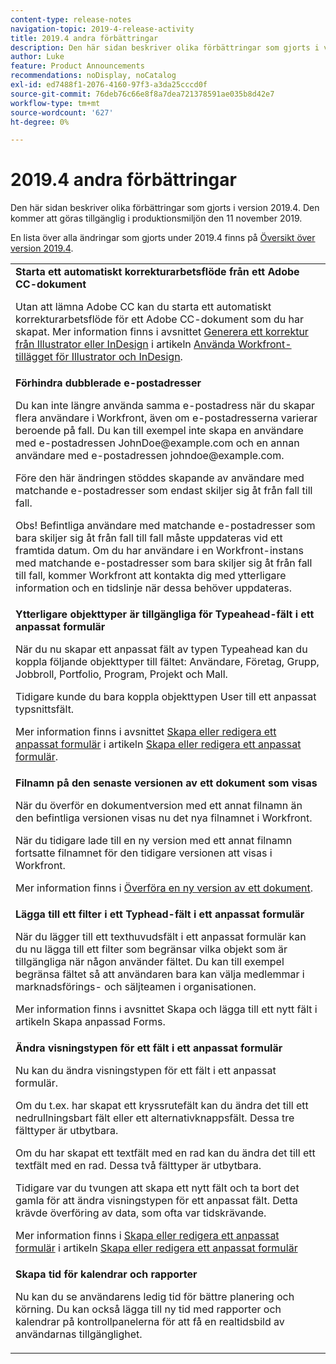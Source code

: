 ```yaml
---
content-type: release-notes
navigation-topic: 2019-4-release-activity
title: 2019.4 andra förbättringar
description: Den här sidan beskriver olika förbättringar som gjorts i version 2019.4. Den kommer att göras tillgänglig i produktionsmiljön den 11 november 2019.
author: Luke
feature: Product Announcements
recommendations: noDisplay, noCatalog
exl-id: ed7488f1-2076-4160-97f3-a3da25cccd0f
source-git-commit: 76deb76c66e8f8a7dea721378591ae035b8d42e7
workflow-type: tm+mt
source-wordcount: '627'
ht-degree: 0%

---
```


# 2019.4 andra förbättringar

Den här sidan beskriver olika förbättringar som gjorts i version 2019.4. Den kommer att göras tillgänglig i produktionsmiljön den 11 november 2019.

En lista över alla ändringar som gjorts under 2019.4 finns på [Översikt över version 2019.4](../../../../product-announcements/product-releases/quarterly-release-archive/2019.4-release-activity/2019.4-release-activity-overview.md).

<table style="table-layout:auto"> 
 <col> 
 <tbody> 
  <tr> 
   <td> <strong>Starta ett automatiskt korrekturarbetsflöde från ett Adobe CC-dokument</strong> <p>Utan att lämna Adobe CC kan du starta ett automatiskt korrekturarbetsflöde för ett Adobe CC-dokument som du har skapat. Mer information finns i avsnittet <a href="../../../../documents/workfront-for-adobe-creative-cloud/use-wf-adobe-cc.md#generate" class="MCXref xref" xrefformat="{para}">Generera ett korrektur från Illustrator eller InDesign</a> i artikeln <a href="../../../../documents/workfront-for-adobe-creative-cloud/use-wf-adobe-cc.md" class="MCXref xref" xrefformat="{para}">Använda Workfront-tillägget för Illustrator och InDesign</a>.</p> </td> 
  </tr> 
  <!--
   <tr data-mc-conditions="QuicksilverOrClassic.Draft mode"> 
    <td><strong>Workfront G Suite add-on</strong> <p>Now you can manage Workfront objects directly from Gmail, Google Calendar, and Google Drive.</p> <p>When you open a Workfront notification email, instantly view all information about the associated object and take actions, such as reviewing content or updating a status, without leaving your Inbox.</p> <p>When you open a non-Workfront email:</p> 
     <ul> 
      <li>Convert it into a task or issue.</li> 
      <li>Associate it with a project.</li> 
      <li>Assign it as a work item.</li> 
      <li>Add it to a work item as an update.</li> 
      <li>Upload its attachments to Workfront.</li> 
     </ul> <p>Manage Workfront objects without leaving G Suite:</p> 
     <ul> 
      <li>Post updates and replies to comments.</li> 
      <li>View and manage documents associated with a task or issue.</li> 
     </ul> <p>Access and work with object details:</p> 
     <ul> 
      <li>Read the description</li> 
      <li>View the parent object</li> 
      <li>Change the status</li> 
      <li>Access custom data</li> 
      <li>Mark it as complete.</li> 
     </ul> <p>And access your Workfront Home content, including tasks, issues, approvals, and access requests, without leaving G Suite.</p> <p>For more information, see <a href="../../../../workfront-integrations-and-apps/workfront-for-g-suite/workfront-for-gsuite.md" class="MCXref xref" xrefformat="{para}">Adobe Workfront for G Suite</a>.</p> </td> 
   </tr>
  --> 
  <tr> 
   <td> <strong>Förhindra dubblerade e-postadresser</strong> <p>Du kan inte längre använda samma e-postadress när du skapar flera användare i Workfront, även om e-postadresserna varierar beroende på fall. Du kan till exempel inte skapa en användare med e-postadressen JohnDoe@example.com och en annan användare med e-postadressen johndoe@example.com. </p> <p>Före den här ändringen stöddes skapande av användare med matchande e-postadresser som endast skiljer sig åt från fall till fall. </p> <p>Obs! Befintliga användare med matchande e-postadresser som bara skiljer sig åt från fall till fall måste uppdateras vid ett framtida datum. Om du har användare i en Workfront-instans med matchande e-postadresser som bara skiljer sig åt från fall till fall, kommer Workfront att kontakta dig med ytterligare information och en tidslinje när dessa behöver uppdateras.</p> </td> 
  </tr> 
  <tr> 
   <td> 
    <div> 
     <strong>Ytterligare objekttyper är tillgängliga för Typeahead-fält i ett anpassat formulär</strong> 
     <p>När du nu skapar ett anpassat fält av typen Typeahead kan du koppla följande objekttyper till fältet: Användare, Företag, Grupp, Jobbroll, Portfolio, Program, Projekt och Mall.</p> 
     <p>Tidigare kunde du bara koppla objekttypen User till ett anpassat typsnittsfält.</p> 
     <p>Mer information finns i avsnittet <a href="../../../../administration-and-setup/customize-workfront/create-manage-custom-forms/create-or-edit-a-custom-form.md#create" class="MCXref xref" xrefformat="{para}">Skapa eller redigera ett anpassat formulär</a> i artikeln <a href="../../../../administration-and-setup/customize-workfront/create-manage-custom-forms/create-or-edit-a-custom-form.md" class="MCXref xref" xrefformat="{para}">Skapa eller redigera ett anpassat formulär</a>.</p> 
    </div> </td> 
  </tr> 
  <tr> 
   <td> <strong>Filnamn på den senaste versionen av ett dokument som visas</strong> <p>När du överför en dokumentversion med ett annat filnamn än den befintliga versionen visas nu det nya filnamnet i Workfront.</p> <p>När du tidigare lade till en ny version med ett annat filnamn fortsatte filnamnet för den tidigare versionen att visas i Workfront.</p> <p>Mer information finns i <a href="../../../../documents/managing-documents/upload-new-document-version.md" class="MCXref xref" xrefformat="{para}">Överföra en ny version av ett dokument</a>.</p> </td> 
  </tr> 
  <tr> 
   <td> <strong>Lägga till ett filter i ett Typhead-fält i ett anpassat formulär</strong> <p>När du lägger till ett texthuvudsfält i ett anpassat formulär kan du nu lägga till ett filter som begränsar vilka objekt som är tillgängliga när någon använder fältet. Du kan till exempel begränsa fältet så att användaren bara kan välja medlemmar i marknadsförings- och säljteamen i organisationen.</p> <p>Mer information finns i avsnittet Skapa och lägga till ett nytt fält i artikeln Skapa anpassad Forms.</p> </td> 
  </tr> 
  <tr> 
   <td> 
    <div> 
     <strong>Ändra visningstypen för ett fält i ett anpassat formulär</strong> 
     <p>Nu kan du ändra visningstypen för ett fält i ett anpassat formulär.</p> 
     <p>Om du t.ex. har skapat ett kryssrutefält kan du ändra det till ett nedrullningsbart fält eller ett alternativknappsfält. Dessa tre fälttyper är utbytbara.</p> 
     <p>Om du har skapat ett textfält med en rad kan du ändra det till ett textfält med en rad. Dessa två fälttyper är utbytbara.</p> 
     <p>Tidigare var du tvungen att skapa ett nytt fält och ta bort det gamla för att ändra visningstypen för ett anpassat fält. Detta krävde överföring av data, som ofta var tidskrävande.</p> 
     <p>Mer information finns i <a href="../../../../administration-and-setup/customize-workfront/create-manage-custom-forms/create-or-edit-a-custom-form.md#create" class="MCXref xref" xrefformat="{para}">Skapa eller redigera ett anpassat formulär</a> i artikeln <a href="../../../../administration-and-setup/customize-workfront/create-manage-custom-forms/create-or-edit-a-custom-form.md" class="MCXref xref" xrefformat="{para}">Skapa eller redigera ett anpassat formulär</a></p> 
    </div> </td> 
  </tr> 
  <tr> 
   <td> 
    <div> 
     <strong>Skapa tid för kalendrar och rapporter</strong> 
     <p>Nu kan du se användarens ledig tid för bättre planering och körning. Du kan också lägga till ny tid med rapporter och kalendrar på kontrollpanelerna för att få en realtidsbild av användarnas tillgänglighet.</p> 
    </div> </td> 
  </tr> 
 </tbody> 
</table>
